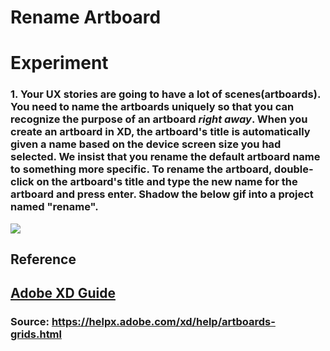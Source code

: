 # **Rename Artboard**


# **Experiment**

### **1.** Your UX stories are going to have a lot of scenes(artboards). You need to name the artboards uniquely so that you can recognize the purpose of an artboard _**right away**_. When you create an artboard in XD, the artboard's title is automatically given a name based on the device screen size you had selected. We insist that you rename the default artboard name to something more specific. To rename the artboard, double-click on the artboard's title and type the new name for the artboard and press enter. Shadow the below gif into a project named "rename". 

![](../images/pilot-06/rename-artboard.gif)

## **Reference**

## [Adobe XD Guide]()

### **Source:** https://helpx.adobe.com/xd/help/artboards-grids.html
